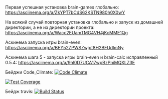 Первая успешная установка brain-games глобально:
https://asciinema.org/a/ZkYPT7bCdS62KSTN980h0X0wY

На всякий случай повторная установка глобально и запуск из домашней директории, а не из директории проекта:
https://asciinema.org/a/Wacc2EUamTMG4VH4jKcMME1Qg

Аскинема запуска игры brain-even:
https://asciinema.org/a/BEY52ZPWSZwjpt8H2BFUdlmNy

Аскинема шага 5 - запуска игры brain-even и brain-calc исправленный 0.5.4:
https://asciinema.org/a/9hl0D7UCA17wpBzPniMQXLZ3E

Бейджи Code_Climate:
[![Code Climate](https://api.codeclimate.com/v1/badges/13151ace08272d312d42/maintainability)](https://codeclimate.com/github/DmitryLT/project-lvl1-s408/maintainability)

[![Test Coverage](https://api.codeclimate.com/v1/badges/13151ace08272d312d42/test_coverage)](https://codeclimate.com/github/DmitryLT/project-lvl1-s408/test_coverage)


Бейдж travis:
[![Build Status](https://travis-ci.org/DmitryLT/project-lvl1-s408.svg?branch=master)](https://travis-ci.org/DmitryLT/project-lvl1-s408)
